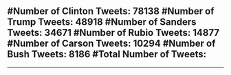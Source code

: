 #Number of Clinton Tweets: 78138
#Number of Trump Tweets: 48918
#Number of Sanders Tweets: 34671
#Number of Rubio Tweets: 14877
#Number of Carson Tweets: 10294
#Number of Bush Tweets: 8186
#Total Number of Tweets:  
---
---
